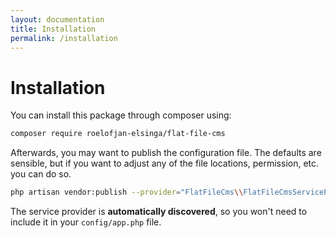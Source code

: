 ```yaml
---
layout: documentation
title: Installation
permalink: /installation
---
```


# Installation

You can install this package through composer using:

```bash
composer require roelofjan-elsinga/flat-file-cms
```

Afterwards, you may want to publish the configuration file. The defaults are sensible, 
but if you want to adjust any of the file locations, permission, etc. you can do so.

```bash
php artisan vendor:publish --provider="FlatFileCms\\FlatFileCmsServiceProvider"
```

The service provider is **automatically discovered**, so you won't need to include it in your ``config/app.php`` file.